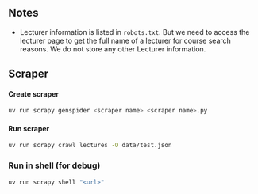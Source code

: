 ## Notes

- Lecturer information is listed in `robots.txt`. But we need to access the lecturer page to get the full name of a lecturer for course search reasons. We do not store any other Lecturer information.

## Scraper

#### Create scraper

```sh
uv run scrapy genspider <scraper name> <scraper name>.py
```

#### Run scraper

```sh
uv run scrapy crawl lectures -O data/test.json
```

### Run in shell (for debug)

```sh
uv run scrapy shell "<url>"
```
